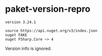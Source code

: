 # paket-version-repro

```
version 3.24.1

source https://api.nuget.org/v3/index.json
nuget FAKE
nuget FSharp.Core ~> 4
```

Version info is ignored.